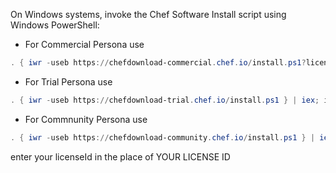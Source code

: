 On Windows systems, invoke the Chef Software Install script using
Windows PowerShell:

- For Commercial Persona use

```powershell
. { iwr -useb https://chefdownload-commercial.chef.io/install.ps1?license_id=<YOUR LICENSE ID> } | iex; install
```

- For Trial Persona use

```powershell
. { iwr -useb https://chefdownload-trial.chef.io/install.ps1 } | iex; install
```

- For Commnunity Persona use

```powershell
. { iwr -useb https://chefdownload-community.chef.io/install.ps1 } | iex; install
```

enter your licenseId in the place of YOUR LICENSE ID
